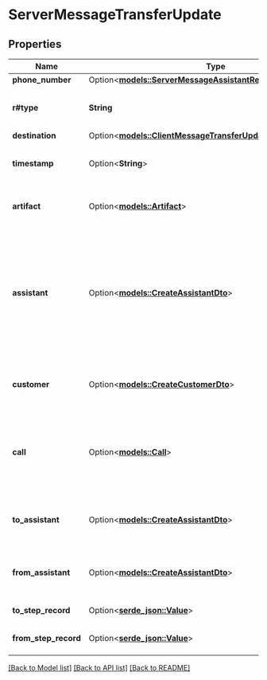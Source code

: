 # ServerMessageTransferUpdate

## Properties

Name | Type | Description | Notes
------------ | ------------- | ------------- | -------------
**phone_number** | Option<[**models::ServerMessageAssistantRequestPhoneNumber**](ServerMessageAssistantRequest_phoneNumber.md)> |  | [optional]
**r#type** | **String** | This is the type of the message. \"transfer-update\" is sent whenever a transfer happens. | 
**destination** | Option<[**models::ClientMessageTransferUpdateDestination**](ClientMessageTransferUpdate_destination.md)> |  | [optional]
**timestamp** | Option<**String**> | This is the ISO-8601 formatted timestamp of when the message was sent. | [optional]
**artifact** | Option<[**models::Artifact**](Artifact.md)> | This is a live version of the `call.artifact`.  This matches what is stored on `call.artifact` after the call. | [optional]
**assistant** | Option<[**models::CreateAssistantDto**](CreateAssistantDTO.md)> | This is the assistant that is currently active. This is provided for convenience.  This matches one of the following: - `call.assistant`, - `call.assistantId`, - `call.squad[n].assistant`, - `call.squad[n].assistantId`, - `call.squadId->[n].assistant`, - `call.squadId->[n].assistantId`. | [optional]
**customer** | Option<[**models::CreateCustomerDto**](CreateCustomerDTO.md)> | This is the customer associated with the call.  This matches one of the following: - `call.customer`, - `call.customerId`. | [optional]
**call** | Option<[**models::Call**](Call.md)> | This is the call object.  This matches what was returned in POST /call.  Note: This might get stale during the call. To get the latest call object, especially after the call is ended, use GET /call/:id. | [optional]
**to_assistant** | Option<[**models::CreateAssistantDto**](CreateAssistantDTO.md)> | This is the assistant that the call is being transferred to. This is only sent if `destination.type` is \"assistant\". | [optional]
**from_assistant** | Option<[**models::CreateAssistantDto**](CreateAssistantDTO.md)> | This is the assistant that the call is being transferred from. This is only sent if `destination.type` is \"assistant\". | [optional]
**to_step_record** | Option<[**serde_json::Value**](.md)> | This is the step that the conversation moved to. | [optional]
**from_step_record** | Option<[**serde_json::Value**](.md)> | This is the step that the conversation moved from. = | [optional]

[[Back to Model list]](../README.md#documentation-for-models) [[Back to API list]](../README.md#documentation-for-api-endpoints) [[Back to README]](../README.md)


